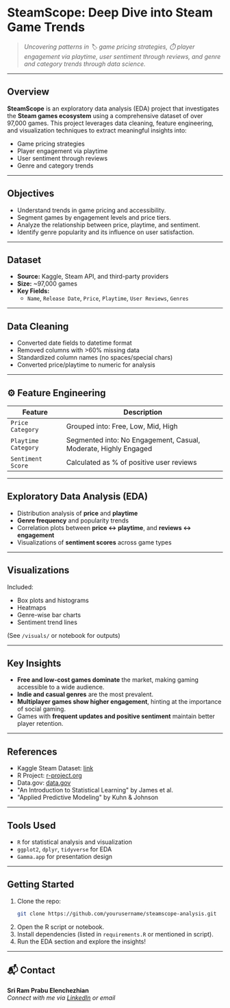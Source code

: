 # **SteamScope: Deep Dive into Steam Game Trends**

> *Uncovering patterns in 🏷 game pricing strategies, ⏱ player engagement via playtime,  user sentiment through reviews, and  genre and category trends through data science.*

---

## Overview

**SteamScope** is an exploratory data analysis (EDA) project that investigates the **Steam games ecosystem** using a comprehensive dataset of over 97,000 games. This project leverages data cleaning, feature engineering, and visualization techniques to extract meaningful insights into:

- Game pricing strategies
- Player engagement via playtime
- User sentiment through reviews
- Genre and category trends

---

## Objectives

- Understand trends in game pricing and accessibility.
- Segment games by engagement levels and price tiers.
- Analyze the relationship between price, playtime, and sentiment.
- Identify genre popularity and its influence on user satisfaction.

---

##  Dataset

- **Source:** Kaggle, Steam API, and third-party providers  
- **Size:** ~97,000 games  
- **Key Fields:**
  - `Name`, `Release Date`, `Price`, `Playtime`, `User Reviews`, `Genres`

---

## Data Cleaning

- Converted date fields to datetime format
- Removed columns with >60% missing data
- Standardized column names (no spaces/special chars)
- Converted price/playtime to numeric for analysis

---

## ⚙ Feature Engineering

| Feature            | Description                                                             |
|--------------------|-------------------------------------------------------------------------|
| `Price Category`   | Grouped into: Free, Low, Mid, High                                      |
| `Playtime Category`| Segmented into: No Engagement, Casual, Moderate, Highly Engaged         |
| `Sentiment Score`  | Calculated as % of positive user reviews                                |

---

## Exploratory Data Analysis (EDA)

- Distribution analysis of **price** and **playtime**
- **Genre frequency** and popularity trends
- Correlation plots between **price ↔️ playtime**, and **reviews ↔️ engagement**
- Visualizations of **sentiment scores** across game types

---

##  Visualizations

Included:
- Box plots and histograms
- Heatmaps
- Genre-wise bar charts
- Sentiment trend lines

(See `/visuals/` or notebook for outputs)

---

## Key Insights

- **Free and low-cost games dominate** the market, making gaming accessible to a wide audience.
- **Indie and casual genres** are the most prevalent.
- **Multiplayer games show higher engagement**, hinting at the importance of social gaming.
- Games with **frequent updates and positive sentiment** maintain better player retention.

---

## References

- Kaggle Steam Dataset: [link](https://www.kaggle.com/)
- R Project: [r-project.org](https://www.r-project.org/)
- Data.gov: [data.gov](https://www.data.gov/)
- "An Introduction to Statistical Learning" by James et al.
- "Applied Predictive Modeling" by Kuhn & Johnson

---

## Tools Used

- `R` for statistical analysis and visualization
- `ggplot2`, `dplyr`, `tidyverse` for EDA
- `Gamma.app` for presentation design

---

## Getting Started

1. Clone the repo:
   ```bash
   git clone https://github.com/yourusername/steamscope-analysis.git
   ```
2. Open the R script or notebook.
3. Install dependencies (listed in `requirements.R` or mentioned in script).
4. Run the EDA section and explore the insights!

---

## 📬 Contact

**Sri Ram Prabu Elenchezhian**  
*Connect with me via [LinkedIn](https://www.linkedin.com/) or email*
